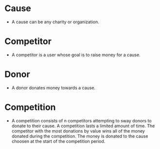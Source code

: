 Cause
========
- A cause can be any charity or organization.

Competitor
========
- A competitor is a user whose goal is to raise money for a cause.

Donor
========
- A donor donates money towards a cause.

Competition
========
- A competition consists of n competitors attempting to sway donors to donate to their cause. A competition lasts a limited amount of time. The competitor with the most donations by value wins all of the money donated during the competition. The money is donated to the cause choosen at the start of the competition period.




